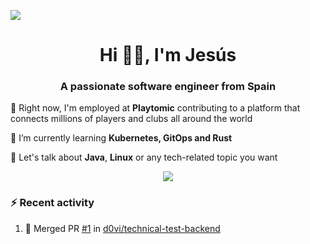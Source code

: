 [![](https://img.shields.io/badge/Jesús_Iglesias-0077B5?style=flat&logo=linkedin&logoColor=white)][linkedin]

<h1 align="center">Hi 👋🏻️, I'm Jesús</h1>
<h3 align="center">A passionate software engineer from Spain</h3>

🔭 Right now, I'm employed at **Playtomic** contributing to a platform that connects millions of players and clubs all around the world

🌱 I’m currently learning **Kubernetes, GitOps and Rust**

💬 Let's talk about **Java**, **Linux** or any tech-related topic you want

<p align="center">
  <a href="https://skillicons.dev">
    <img src="https://skillicons.dev/icons?i=java,kotlin,spring,postgres,git,kubernetes,docker,kafka,aws,elasticsearch,linux" />
  </a>
</p>

### ⚡ Recent activity

<!--RECENT_ACTIVITY:start-->
1. 🎉 Merged PR [#1](https://github.com/d0vi/technical-test-backend/pull/1) in [d0vi/technical-test-backend](https://github.com/d0vi/technical-test-backend)<br>
<!--RECENT_ACTIVITY:end-->

[linkedin]: https://linkedin.com/in/jesusiglesiasiglesias
[gitlab]: https://gitlab.com/d0vi
